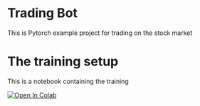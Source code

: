 # Trading Bot
This is Pytorch example project for trading on the stock market

# The training setup

This is a notebook containing the training

[![Open In Colab](https://colab.research.google.com/assets/colab-badge.svg)](https://colab.research.google.com/drive/1K8-UE41IvqHAS4C1RNV7qgwi69i-PUnz?usp=sharing)



